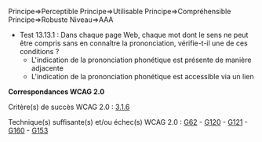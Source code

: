 Principe=>Perceptible
Principe=>Utilisable
Principe=>Compréhensible
Principe=>Robuste
Niveau=>AAA

*   Test 13.13.1 : Dans chaque page Web, chaque mot dont le sens ne peut être compris sans en connaître la prononciation, vérifie-t-il une de ces conditions ?
    *   L'indication de la prononciation phonétique est présente de manière adjacente
    *   L'indication de la prononciation phonétique est accessible via un lien

**Correspondances WCAG 2.0**

Critère(s) de succès WCAG 2.0 : [3.1.6](http://www.w3.org/Translations/WCAG20-fr/#meaning-pronunciation)

Technique(s) suffisante(s) et/ou échec(s) WCAG 2.0 : [G62](http://www.w3.org/TR/WCAG-TECHS/G62.html) - [G120](http://www.w3.org/TR/WCAG-TECHS/G120.html) - [G121](http://www.w3.org/TR/WCAG-TECHS/G121.html) - [G160](http://www.w3.org/TR/WCAG-TECHS/G160.html) - [G153](http://www.w3.org/TR/WCAG-TECHS/G153.html)

